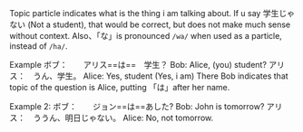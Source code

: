 Topic particle indicates what is the thing i am talking about. If u say 学生じゃない (Not a student), that would be correct, but does not make much sense without context. 
Also、「な」is pronounced `/wa/` when used as a particle, instead of `/ha/`.

Example
	ボブ：　　アリス==は==　学生？
		Bob: Alice, (you) student?
	アリス：　うん、学生。
		Alice: Yes, student (Yes, i am)
	There Bob indicates that topic of the question is Alice, putting 「は」after her name.

Example 2:
	ボブ：　　ジョン==は==あした?
		Bob: John is tomorrow?
	アリス：　ううん、明日じゃない。
		Alice: No, not tomorrow.
	
